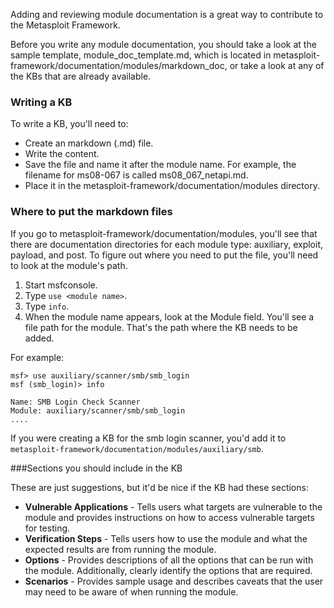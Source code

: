 Adding and reviewing module documentation is a great way to contribute to the Metasploit Framework. 

Before you write any module documentation, you should take a look at the sample template, module_doc_template.md, which is located in metasploit-framework/documentation/modules/markdown_doc, or take a look at any of the KBs that are already available.

### Writing a KB

To write a KB, you'll need to:

* Create an markdown (.md) file.
* Write the content.
* Save the file and name it after the module name. For example, the filename for ms08-067 is called ms08_067_netapi.md.
* Place it in the metasploit-framework/documentation/modules directory.

### Where to put the markdown files

If you go to metasploit-framework/documentation/modules, you'll see that there are documentation directories for each module type: auxiliary, exploit, payload, and post. To figure out where you need to put the file, you'll need to look at the module's path. 

 1. Start msfconsole.
 2. Type ```use <module name>```.
 3. Type ```info```.
 4. When the module name appears, look at the Module field. You'll see a file path for the module. That's the path where the KB needs to be added. 

For example:

```
msf> use auxiliary/scanner/smb/smb_login
msf (smb_login)> info

Name: SMB Login Check Scanner
Module: auxiliary/scanner/smb/smb_login
....
```

If you were creating a KB for the smb login scanner, you'd add it to ```metasploit-framework/documentation/modules/auxiliary/smb```. 

###Sections you should include in the KB

These are just suggestions, but it'd be nice if the KB had these sections:

 - **Vulnerable Applications** - Tells users what targets are vulnerable to the module and provides instructions on how to access vulnerable targets for testing.  
 - **Verification Steps** - Tells users how to use the module and what the expected results are from running the module. 
 - **Options** - Provides descriptions of all the options that can be run with the module. Additionally, clearly identify the options that are required. 
 - **Scenarios** - Provides sample usage and describes caveats that the user may need to be aware of when running the module. 